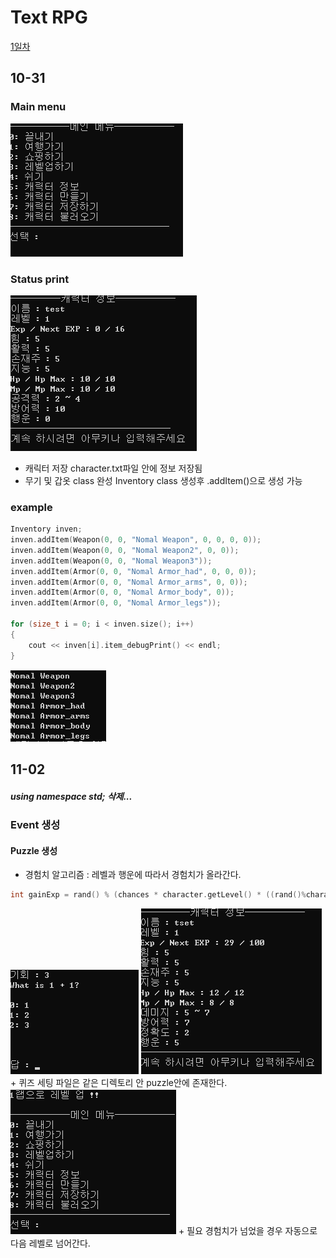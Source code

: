 
Text RPG
=============

[1일차](#10-31)


10-31
-------------

### Main menu
<img src="./images/mainMenu.png">

### Status print
<img src="./images/Status.png">

+ 캐릭터 저장 character.txt파일 안에 정보 저장됨
+ 무기 및 갑옷 class 완성 Inventory class 생성후 .addItem()으로 생성 가능

### example


```c++
Inventory inven;
inven.addItem(Weapon(0, 0, "Nomal Weapon", 0, 0, 0, 0));
inven.addItem(Weapon(0, 0, "Nomal Weapon2", 0, 0));
inven.addItem(Weapon(0, 0, "Nomal Weapon3"));
inven.addItem(Armor(0, 0, "Nomal Armor_had", 0, 0, 0));
inven.addItem(Armor(0, 0, "Nomal Armor_arms", 0, 0));
inven.addItem(Armor(0, 0, "Nomal Armor_body", 0));
inven.addItem(Armor(0, 0, "Nomal Armor_legs"));

for (size_t i = 0; i < inven.size(); i++)
{
	cout << inven[i].item_debugPrint() << endl;
}
```
<img src="./images/itemAdd_example.png">

11-02
--------------
##### using namespace std; 삭제...

### Event 생성
#### Puzzle 생성
+ 경험치 알고리즘 : 레벨과 행운에 따라서 경험치가 올라간다.
```c++
int gainExp = rand() % (chances * character.getLevel() * ((rand()%character.getLuck())+1));
```
<img src="./images/puzzle.png">
<img src="./images/puzzle_exp.png">
+ 퀴즈 세팅 파일은 같은 디렉토리 안 puzzle안에 존재한다.
<img src="./images/puzzle_level.png">
+ 필요 경험치가 넘었을 경우 자동으로 다음 레벨로 넘어간다.